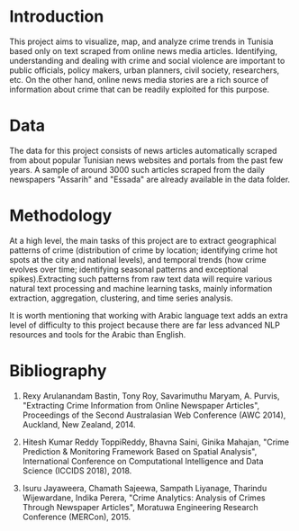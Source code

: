 # Introduction

This project aims to visualize, map, and analyze crime trends in Tunisia based only on text scraped from online news media articles. Identifying, understanding and dealing with crime and social violence are important to public officials, policy makers, urban planners, civil society, researchers, etc.  On the other hand, online news media stories are a rich source of information about crime that can be readily exploited for this purpose.


# Data

The data for this project consists of news articles automatically scraped from about popular Tunisian news websites and portals from the past few years. A sample of around 3000 such articles scraped from the daily newspapers "Assarih" and "Essada" are already available in the data folder.


# Methodology

At a high level, the main tasks of this project are to extract geographical patterns of crime (distribution of crime by location; 
identifying crime hot spots at the city and national levels), and temporal trends (how crime evolves over time; identifying seasonal 
patterns and exceptional spikes).Extracting such patterns from raw text data will require various natural text processing and machine 
learning tasks, mainly information extraction, aggregation, clustering, and time series analysis.

It is worth mentioning that working with Arabic language text adds an extra level of difficulty to this project because there are far 
less advanced NLP resources and tools for the Arabic than English.

# Bibliography

1. Rexy Arulanandam Bastin, Tony Roy, Savarimuthu Maryam, A. Purvis, "Extracting Crime Information from Online Newspaper Articles", Proceedings of the Second Australasian Web Conference (AWC 2014), Auckland, New Zealand, 2014.

2. Hitesh Kumar Reddy ToppiReddy, Bhavna Saini, Ginika Mahajan, "Crime Prediction & Monitoring Framework Based on Spatial Analysis", International Conference on Computational Intelligence and Data Science (ICCIDS 2018), 2018.

3. Isuru Jayaweera, Chamath Sajeewa, Sampath Liyanage, Tharindu Wijewardane, Indika Perera, "Crime Analytics: Analysis of Crimes Through Newspaper Articles", Moratuwa Engineering Research Conference (MERCon), 2015.

